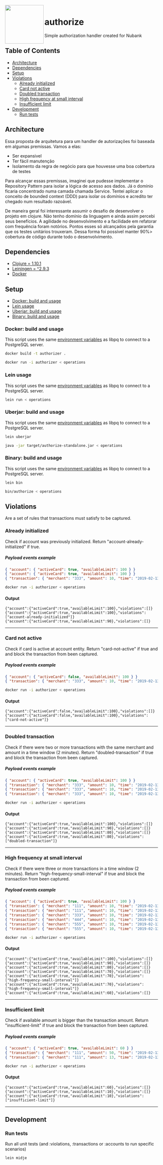 <img src="https://avatars2.githubusercontent.com/u/4257275?s=200&v=4&s=200" width="127px" height="127px" align="left"/>

# authorize

Simple authorization handler created for Nubank

## Table of Contents

- [Architecture](#architecture)
- [Dependencies](#dependencies)
- [Setup](#setup)
- [Violations](#violations)
  - [Already initialized](#already-initialized)
  - [Card not active](#card-not-active)
  - [Doubled transaction](#doubled-transaction)
  - [High frequency at small interval](#high-frequency-at-small-interval)
  - [Insufficient limit](#insufficient-limit)
- [Development](#development)
  - [Run tests](#run-tests)

## Architecture
Essa proposta de arquitetura para um handler de autorizações foi baseada em algumas premissas. Vamos a elas:
* Ser expansivel
* Ter fácil manutenção
* Isolamento da regra de negócio para que houvesse uma boa cobertura de testes

Para alcançar essas premissas, imaginei que pudesse implementar o Repository Pattern para isolar a lógica de acesso aos dados. Já o domínio ficaria concentrado numa camada chamada Service. Tentei aplicar o conceito de bounded context (DDD) para isolar os domínios e acredito ter chegado num resultado razoável.

De maneira geral foi interessante assumir o desafio de desenvolver o projeto em clojure. Não tenho domínio da linguagem e ainda assim percebi seus benefícios. A agilidade no desenvolvimento e a facilidade em refatorar com frequência foram notórios. Pontos esses só alcançados pela garantia que os testes unitários trouxeram. Dessa forma foi possível manter 90%> cobertura de código durante todo o desenvolvimento.

## Dependencies

- [Clojure = 1.10.1](https://clojure.org/guides/getting_started#_clojure_installer_and_cli_tools)
- [Leiningen = ^2.9.3](https://leiningen.org/#install)
- [Docker](https://docs.docker.com/get-docker)

## Setup

- [Docker: build and usage](#docker-build-and-usage)
- [Lein usage](#lein-usage)
- [Uberjar: build and usage](#uberjar-build-and-usage)
- [Binary: build and usage](#binary-build-and-usage)

### Docker: build and usage

This script uses the same [environment variables](https://www.postgresql.org/docs/9.1/static/libpq-envars.html) as libpq to connect to a PostgreSQL server.

```bash
docker build -t authorizer .
```

```bash
docker run -i authorizer < operations
```

### Lein usage

This script uses the same [environment variables](https://www.postgresql.org/docs/9.1/static/libpq-envars.html) as libpq to connect to a PostgreSQL server.

```bash
lein run < operations
```

### Uberjar: build and usage

This script uses the same [environment variables](https://www.postgresql.org/docs/9.1/static/libpq-envars.html) as libpq to connect to a PostgreSQL server.

```bash
lein uberjar
```

```bash
java -jar target/authorize-standalone.jar < operations
```

### Binary: build and usage

This script uses the same [environment variables](https://www.postgresql.org/docs/9.1/static/libpq-envars.html) as libpq to connect to a PostgreSQL server.

```bash
lein bin
```

```bash
bin/authorize < operations
```

## Violations
Are a set of rules that transactions must satisfy to be captured.


### Already initialized

Check if account was previously initialized. Return "account-already-initialized" if true.

##### Payload events example

```json
{ "account": { "activeCard": true, "availableLimit": 100 } }
{ "account": { "activeCard": true, "availableLimit": 100 } }
{ "transaction": { "merchant": "333", "amount": 10, "time": "2019-02-13T11:00:00.000Z" } }
```

```bash
docker run -i authorizer < operations
```

#### Output

```
{"account":{"activeCard":true,"availableLimit":100},"violations":[]}
{"account":{"activeCard":true,"availableLimit":100},"violations":["account-already-initialized"]}
{"account":{"activeCard":true,"availableLimit":90},"violations":[]}
```
---
### Card not active

Check if card is active at account entity. Return "card-not-active" if true and and block the transaction from been captured.

##### Payload events example

```json
{ "account": { "activeCard": false, "availableLimit": 100 } }
{ "transaction": { "merchant": "333", "amount": 10, "time": "2019-02-13T11:00:00.000Z" } }
```

```bash
docker run -i authorizer < operations
```

#### Output

```
{"account":{"activeCard":false,"availableLimit":100},"violations":[]}
{"account":{"activeCard":false,"availableLimit":100},"violations":["card-not-active"]}
```
---
### Doubled transaction

Check if there were two or more transactions with the same merchant and amount in a time window (2 minutes). Return "doubled-transaction" if true and block the transaction from been captured.

##### Payload events example

```json
{ "account": { "activeCard": true, "availableLimit": 100 } }
{ "transaction": { "merchant": "333", "amount": 10, "time": "2019-02-13T11:00:00.000Z" } }
{ "transaction": { "merchant": "333", "amount": 10, "time": "2019-02-13T11:00:00.000Z" } }
{ "transaction": { "merchant": "333", "amount": 10, "time": "2019-02-13T11:00:00.000Z" } }
```

```bash
docker run -i authorizer < operations
```

#### Output

```
{"account":{"activeCard":true,"availableLimit":100},"violations":[]}
{"account":{"activeCard":true,"availableLimit":90},"violations":[]}
{"account":{"activeCard":true,"availableLimit":80},"violations":[]}
{"account":{"activeCard":true,"availableLimit":80},"violations":["doubled-transaction"]}
```
---
### High frequency at small interval

Check if there were three or more transactions in a time window (2 minutes). Return "high-frequency-small-interval" if true and block the transaction from been captured.

##### Payload events example

```json
{ "account": { "activeCard": true, "availableLimit": 100 } }
{ "transaction": { "merchant": "111", "amount": 10, "time": "2019-02-13T11:00:10.000Z" } }
{ "transaction": { "merchant": "111", "amount": 10, "time": "2019-02-13T11:00:43.000Z" } }
{ "transaction": { "merchant": "333", "amount": 10, "time": "2019-02-13T11:00:55.000Z" } }
{ "transaction": { "merchant": "444", "amount": 10, "time": "2019-02-13T11:00:59.000Z" } }
{ "transaction": { "merchant": "555", "amount": 10, "time": "2019-02-13T11:01:11.000Z" } }
{ "transaction": { "merchant": "555", "amount": 10, "time": "2019-02-13T11:05:11.000Z" } }
```

```bash
docker run -i authorizer < operations
```

#### Output

```
{"account":{"activeCard":true,"availableLimit":100},"violations":[]}
{"account":{"activeCard":true,"availableLimit":90},"violations":[]}
{"account":{"activeCard":true,"availableLimit":80},"violations":[]}
{"account":{"activeCard":true,"availableLimit":70},"violations":[]}
{"account":{"activeCard":true,"availableLimit":70},"violations":["high-frequency-small-interval"]}
{"account":{"activeCard":true,"availableLimit":70},"violations":["high-frequency-small-interval"]}
{"account":{"activeCard":true,"availableLimit":60},"violations":[]}

```
---
### Insufficient limit

Check if available amount is bigger than the transaction amount. Return "insufficient-limit" if true and block the transaction from been captured.

##### Payload events example

```json
{ "account": { "activeCard": true, "availableLimit": 60 } }
{ "transaction": { "merchant": "111", "amount": 50, "time": "2019-02-13T11:00:10.000Z" } }
{ "transaction": { "merchant": "111", "amount": 13, "time": "2019-02-13T11:00:43.000Z" } }

```

```bash
docker run -i authorizer < operations
```
#### Output

```
{"account":{"activeCard":true,"availableLimit":60},"violations":[]}
{"account":{"activeCard":true,"availableLimit":10},"violations":[]}
{"account":{"activeCard":true,"availableLimit":10},"violations":["insufficient-limit"]}
```
---
## Development
### Run tests

Run all unit tests (and :violations, :transactions or :accounts to run specific scenarios)

```bash
lein midje
```
